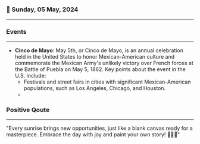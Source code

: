 ### 📅 Sunday, 05 May, 2024
------
### Events
------
- **Cinco de Mayo**: May 5th, or Cinco de Mayo, is an annual celebration held in the United States to honor Mexican-American culture and commemorate the Mexican Army's unlikely victory over French forces at the Battle of Puebla on May 5, 1862. Key points about the event in the U.S. include:
    - Festivals and street fairs in cities with significant Mexican-American populations, such as Los Angeles, Chicago, and Houston.
    -
### Positive Qoute
------
"Every sunrise brings new opportunities, just like a blank canvas ready for a masterpiece. Embrace the day with joy and paint your own story! 🌅✨💪"
